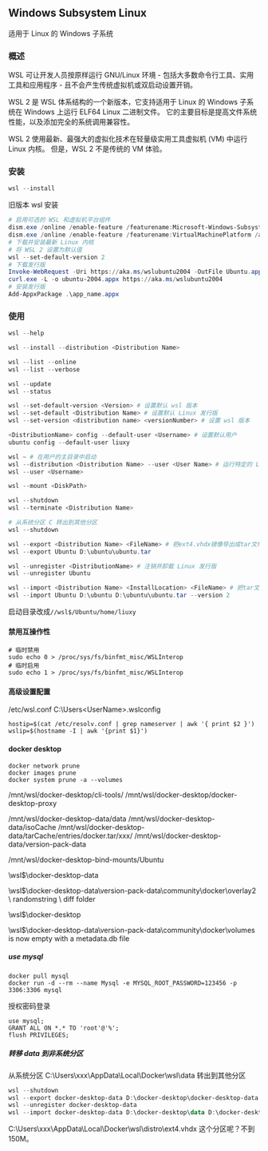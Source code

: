 ## Windows Subsystem Linux

适用于 Linux 的 Windows 子系统

### 概述

WSL 可让开发人员按原样运行 GNU/Linux 环境 - 包括大多数命令行工具、实用工具和应用程序 - 且不会产生传统虚拟机或双启动设置开销。

WSL 2 是 WSL 体系结构的一个新版本，它支持适用于 Linux 的 Windows 子系统在 Windows 上运行 ELF64 Linux 二进制文件。 它的主要目标是提高文件系统性能，以及添加完全的系统调用兼容性。

WSL 2 使用最新、最强大的虚拟化技术在轻量级实用工具虚拟机 (VM) 中运行 Linux 内核。 但是，WSL 2 不是传统的 VM 体验。

### 安装

```powershell
wsl --install
```

旧版本 wsl 安装
```powershell
# 启用可选的 WSL 和虚拟机平台组件
dism.exe /online /enable-feature /featurename:Microsoft-Windows-Subsystem-Linux /all /norestart
dism.exe /online /enable-feature /featurename:VirtualMachinePlatform /all /norestart
# 下载并安装最新 Linux 内核
# 将 WSL 2 设置为默认值
wsl --set-default-version 2
# 下载发行版
Invoke-WebRequest -Uri https://aka.ms/wslubuntu2004 -OutFile Ubuntu.appx -UseBasicParsing
curl.exe -L -o ubuntu-2004.appx https://aka.ms/wslubuntu2004
# 安装发行版
Add-AppxPackage .\app_name.appx
```

### 使用
```powershell
wsl --help

wsl --install --distribution <Distribution Name>

wsl --list --online
wsl --list --verbose

wsl --update
wsl --status

wsl --set-default-version <Version> # 设置默认 wsl 版本
wsl --set-default <Distribution Name> # 设置默认 Linux 发行版
wsl --set-version <distribution name> <versionNumber> # 设置 wsl 版本

<DistributionName> config --default-user <Username> # 设置默认用户
ubuntu config --default-user liuxy

wsl ~ # 在用户的主目录中启动
wsl --distribution <Distribution Name> --user <User Name> # 运行特定的 Linux 发行版
wsl --user <Username>

wsl --mount <DiskPath>

wsl --shutdown
wsl --terminate <Distribution Name>

# 从系统分区 C 转出到其他分区
wsl --shutdown

wsl --export <Distribution Name> <FileName> # 把ext4.vhdx镜像导出成tar文件
wsl --export Ubuntu D:\ubuntu\ubuntu.tar

wsl --unregister <DistributionName> # 注销并卸载 Linux 发行版
wsl --unregister Ubuntu

wsl --import <Distribution Name> <InstallLocation> <FileName> # 把tar文件导入成ext4.vhdx镜像
wsl --import Ubuntu D:\ubuntu D:\ubuntu\ubuntu.tar --version 2
```

启动目录改成`//wsl$/Ubuntu/home/liuxy`

#### 禁用互操作性

```shell
# 临时禁用
sudo echo 0 > /proc/sys/fs/binfmt_misc/WSLInterop
# 临时启用
sudo echo 1 > /proc/sys/fs/binfmt_misc/WSLInterop
```

#### 高级设置配置

/etc/wsl.conf
C:\Users\<UserName>\.wslconfig

```
hostip=$(cat /etc/resolv.conf | grep nameserver | awk '{ print $2 }')
wslip=$(hostname -I | awk '{print $1}')
```

#### docker desktop
```shell
docker network prune
docker images prune
docker system prune -a --volumes
```

/mnt/wsl/docker-desktop/cli-tools/
/mnt/wsl/docker-desktop/docker-desktop-proxy

/mnt/wsl/docker-desktop-data/data
/mnt/wsl/docker-desktop-data/isoCache
/mnt/wsl/docker-desktop-data/tarCache/entries/docker.tar/xxx/
/mnt/wsl/docker-desktop-data/version-pack-data

/mnt/wsl/docker-desktop-bind-mounts/Ubuntu

\\wsl$\docker-desktop-data

\\wsl$\docker-desktop-data\version-pack-data\community\docker\overlay2 \ randomstring \ diff folder

\\wsl$\docker-desktop

\\wsl$\docker-desktop-data\version-pack-data\community\docker\volumes is now empty with a metadata.db file

##### use mysql

```shell
docker pull mysql
docker run -d --rm --name Mysql -e MYSQL_ROOT_PASSWORD=123456 -p 3306:3306 mysql
```

授权密码登录
```mysql
use mysql;
GRANT ALL ON *.* TO 'root'@'%';
flush PRIVILEGES;
```

##### 转移 data 到非系统分区
从系统分区 C:\Users\xxx\AppData\Local\Docker\wsl\data 转出到其他分区
```powershell
wsl --shutdown
wsl --export docker-desktop-data D:\docker-desktop\docker-desktop-data.tar
wsl --unregister docker-desktop-data
wsl --import docker-desktop-data D:\docker-desktop\data D:\docker-desktop\docker-desktop-data.tar --version 2
```

 C:\Users\xxx\AppData\Local\Docker\wsl\distro\ext4.vhdx 这个分区呢？不到150M。






























